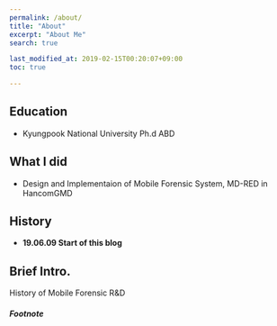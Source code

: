 ```yaml
---
permalink: /about/
title: "About"
excerpt: "About Me"
search: true

last_modified_at: 2019-02-15T00:20:07+09:00
toc: true

---
```


## Education
 - Kyungpook National University Ph.d ABD

## What I did
 - Design and Implementaion of Mobile Forensic System, MD-RED in HancomGMD

## History

* **19.06.09 Start of this blog**

## Brief Intro.
History of Mobile Forensic R&D 


<div class="fb-comments" data-href="https://imreplay.com/about" data-numposts="5"></div>
  
##### Footnote

